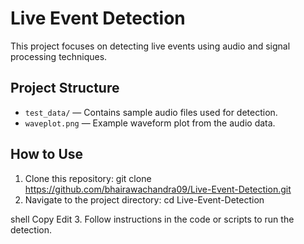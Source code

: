 # Live Event Detection

This project focuses on detecting live events using audio and signal processing techniques.

## Project Structure

- `test_data/` — Contains sample audio files used for detection.
- `waveplot.png` — Example waveform plot from the audio data.

## How to Use

1. Clone this repository:
git clone https://github.com/bhairawachandra09/Live-Event-Detection.git
2. Navigate to the project directory:
cd Live-Event-Detection

shell
Copy
Edit
3. Follow instructions in the code or scripts to run the detection.

